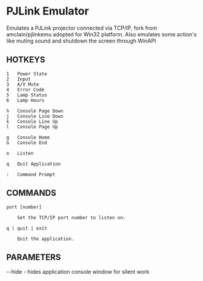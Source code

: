 # PJLink Emulator

Emulates a PJLink projector connected via TCP/IP, fork from amclain/pjlinkemu adopted for Win32 platform.
Also emulates some action's like muting sound and shutdown the screen through WinAPI




## HOTKEYS
    
    1	Power State
    2	Input
    3	A/V Mute
    4	Error Code
    5	Lamp Status
    6	Lamp Hours
    
    h	Console Page Down
    j	Console Line Down
    k	Console Line Up
    l	Console Page Up
    
    g	Console Home
    G	Console End
    
    o	Listen
    
    q	Quit Application
    
    :	Command Prompt
    
    
## COMMANDS
    
    port [number]
    
    	Set the TCP/IP port number to listen on.
    
    q | quit | exit
    
    	Quit the application.
        
## PARAMETERS
--hide - hides application console window for silent work
